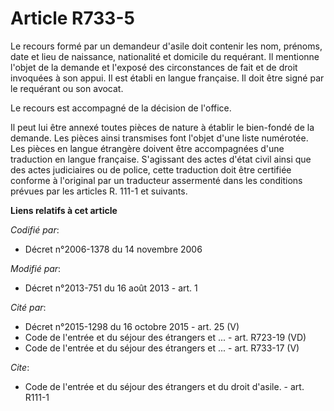 # Article R733-5

Le recours formé par un demandeur d'asile doit contenir les nom, prénoms, date et lieu de naissance, nationalité et domicile
du requérant. Il mentionne l'objet de la demande et l'exposé des circonstances de fait et de droit invoquées à son appui. Il
est établi en langue française. Il doit être signé par le requérant ou son avocat. 

Le recours est accompagné de la décision de l'office. 

Il peut lui être annexé toutes pièces de nature à établir le bien-fondé de la demande. Les pièces ainsi transmises font
l'objet d'une liste numérotée. Les pièces en langue étrangère doivent être accompagnées d'une traduction en langue française.
S'agissant des actes d'état civil ainsi que des actes judiciaires ou de police, cette traduction doit être certifiée conforme
à l'original par un traducteur assermenté dans les conditions prévues par les articles R. 111-1 et suivants.

**Liens relatifs à cet article**

_Codifié par_:

  - Décret n°2006-1378 du 14 novembre 2006

_Modifié par_:

  - Décret n°2013-751 du 16 août 2013 - art. 1

_Cité par_:

  - Décret n°2015-1298 du 16 octobre 2015 - art. 25 (V)
  - Code de l'entrée et du séjour des étrangers et ... - art. R723-19 (VD)
  - Code de l'entrée et du séjour des étrangers et ... - art. R733-17 (V)

_Cite_:

  - Code de l'entrée et du séjour des étrangers et du droit d'asile. - art. R111-1

